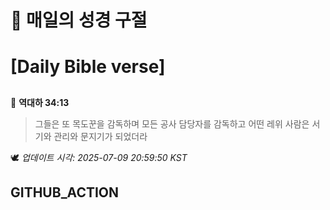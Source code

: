 # 🙏 매일의 성경 구절
# [Daily Bible verse]
##
<!-- START_BIBLE_VERSE -->
📖 **역대하 34:13**
> 그들은 또 목도꾼을 감독하며 모든 공사 담당자를 감독하고 어떤 레위 사람은 서기와 관리와 문지기가 되었더라

🕊️ _업데이트 시각: 2025-07-09 20:59:50 KST_
  <!-- END_BIBLE_VERSE -->
## GITHUB_ACTION
